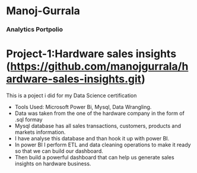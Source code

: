 # Manoj-Gurrala
### Analytics Portpolio

# Project-1:Hardware sales insights (https://github.com/manojgurrala/hardware-sales-insights.git)
This is a poject i did for my Data Science certification 

* Tools Used: Microsoft Power Bi, Mysql, Data Wrangling.
* Data was taken from the one of the hardware company in the form of .sql formay
* Mysql database has all sales transactions, customers, products and markets information. 
* I have analyse this database and than hook it up with power BI. 
* In power BI I perform ETL and data cleaning operations to make it ready so that we can build our dashboard. 
* Then build a powerful dashboard that can help us generate sales insights on hardware business. 
